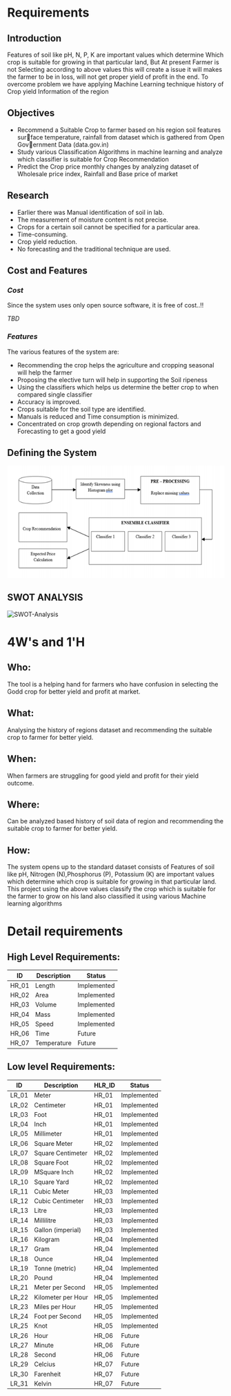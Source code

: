 # Requirements

## Introduction
Features of soil like pH, N, P, K are important values which determine Which
crop is suitable for growing in that particular land, But At present Farmer is not
Selecting according to above values this will create a issue it will makes the farmer
to be in loss, will not get proper yield of profit in the end. To overcome problem
we have applying Machine Learning technique history of Crop yield Information
of the region
## Objectives
* Recommend a Suitable Crop to farmer based on his region soil features surface temperature, rainfall from dataset which is gathered from Open Government Data (data.gov.in)
* Study various Classification Algorithms in machine learning and analyze
which classifier is suitable for Crop Recommendation
* Predict the Crop price monthly changes by analyzing dataset of Wholesale
price index, Rainfall and Base price of market

## Research
* Earlier there was Manual identification of soil in lab.
* The measurement of moisture content is not precise.
* Crops for a certain soil cannot be specified for a particular area.
* Time-consuming.
* Crop yield reduction.
* No forecasting and the traditional technique are used.


## Cost and Features
### *Cost*
Since the system uses only open source software, it is free of cost..!!

*TBD*

### *Features*
The various features of the system are:
* Recommending the crop helps the agriculture and cropping seasonal will
help the farmer
* Proposing the elective turn will help in supporting the Soil ripeness
* Using the classifiers which helps us determine the better crop to when compared single classifier
* Accuracy is improved.
* Crops suitable for the soil type are identified.
*  Manuals is reduced and Time consumption is minimized.
* Concentrated on crop growth depending on regional factors and Forecasting to get a good yield

## Defining the System
![System-Diagram](https://github.com/nithinramesh67/SDLC_CropRecommendation/blob/main/1_Requirements/architecture.PNG)
    
## SWOT ANALYSIS
![SWOT-Analysis](https://github.com/Sanchana-2k/LTTS_C_MiniProject/blob/6f6972167470b4b186e9995b7a6647f3f8c7cbd5/1_Requirements/swot%20analysis.jpg)

# 4W&#39;s and 1&#39;H

## Who:

The tool is a helping hand for farmers who have confusion in selecting the Godd crop for better yield and profit at market.

## What:

Analysing the history of regions dataset and recommending the suitable crop to farmer for better yield.

## When:

When farmers are struggling for good yield and profit for their yield outcome. 

## Where:

Can be analyzed based  history of soil data of region and recommending the suitable crop to farmer for better yield.

## How:

The system opens up to the standard dataset consists of Features of soil like pH, Nitrogen
(N),Phosphorus (P), Potassium (K) are important values which determine which
crop is suitable for growing in that particular land. This project using the above
values classify the crop which is suitable for the farmer to grow on his land also
classified it using various Machine learning algorithms

# Detail requirements
## High Level Requirements:

|      ID          |Description                          |Status                         |
|----------------|-------------------------------|-----------------------------|
|HR_01|Length |Implemented|
|HR_02|Area |Implemented|
|HR_03|Volume|Implemented|
|HR_04|Mass |Implemented|
|HR_05|Speed |Implemented|
|HR_06|Time|Future|
|HR_07|Temperature|Future|



##  Low level Requirements:
|      ID          |Description                          |  HLR_ID  |Status               |
|----------------|-------------------------------|----------|-----------------------------|
|LR_01|Meter|HR_01|Implemented|
|LR_02|Centimeter|HR_01|Implemented|
|LR_03|Foot|HR_01|Implemented|
|LR_04|Inch|HR_01|Implemented|
|LR_05|Millimeter|HR_01|Implemented|
|LR_06|Square Meter|HR_02|Implemented|
|LR_07|Square Centimeter|HR_02|Implemented|
|LR_08|Square Foot|HR_02|Implemented|
|LR_09|MSquare Inch|HR_02|Implemented|
|LR_10|Square Yard|HR_02|Implemented|
|LR_11|Cubic Meter|HR_03|Implemented|
|LR_12|Cubic Centimeter|HR_03|Implemented|
|LR_13|Litre|HR_03|Implemented|
|LR_14|Millilitre|HR_03|Implemented|
|LR_15|Gallon (imperial)|HR_03|Implemented|
|LR_16|Kilogram|HR_04|Implemented|
|LR_17|Gram|HR_04|Implemented|
|LR_18|Ounce|HR_04|Implemented|
|LR_19|Tonne (metric)|HR_04|Implemented|
|LR_20|Pound|HR_04|Implemented|
|LR_21|Meter per Second|HR_05|Implemented|
|LR_22|Kilometer per Hour|HR_05|Implemented|
|LR_23|Miles per Hour|HR_05|Implemented|
|LR_24|Foot per Second|HR_05|Implemented|
|LR_25|Knot|HR_05|Implemented|
|LR_26|Hour|HR_06|Future|
|LR_27|Minute|HR_06|Future|
|LR_28|Second|HR_06|Future|
|LR_29|Celcius|HR_07|Future|
|LR_30|Farenheit|HR_07|Future|
|LR_31|Kelvin|HR_07|Future|
